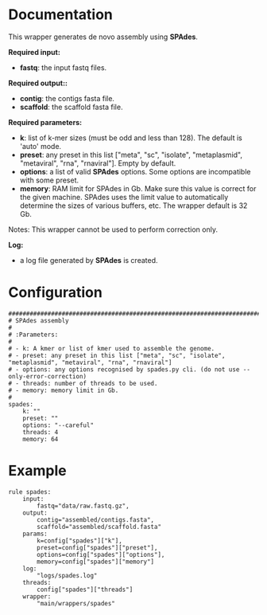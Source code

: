 # Documentation

This wrapper generates de novo assembly using **SPAdes**.

**Required input:**

- **fastq**: the input fastq files.

**Required output::**

- **contig**: the contigs fasta file.
- **scaffold**: the scaffold fasta file.
 
**Required parameters:**

- **k**: list of k-mer sizes (must be odd and less than 128). The default is 'auto' mode.
- **preset**: any preset in this list ["meta", "sc", "isolate", "metaplasmid", "metaviral", "rna", "rnaviral"]. Empty by default.
- **options**: a list of valid **SPAdes** options. Some options are incompatible with some preset.
- **memory**: RAM limit for SPAdes in Gb. Make sure this value is correct for the given machine. SPAdes uses the limit value to automatically determine the sizes of various buffers, etc. The wrapper default is 32 Gb.

Notes: This wrapper cannot be used to perform correction only.

**Log:**

- a log file generated by **SPAdes** is created.


# Configuration


    ##############################################################################
    # SPAdes assembly
    #
    # :Parameters:
    #
    # - k: A kmer or list of kmer used to assemble the genome.
    # - preset: any preset in this list ["meta", "sc", "isolate", "metaplasmid", "metaviral", "rna", "rnaviral"]
    # - options: any options recognised by spades.py cli. (do not use --only-error-correction)
    # - threads: number of threads to be used.
    # - memory: memory limit in Gb. 
    #
    spades:
        k: ""
        preset: ""
        options: "--careful"
        threads: 4
        memory: 64


# Example

    rule spades:
        input:
            fastq="data/raw.fastq.gz",
        output:
            contig="assembled/contigs.fasta",
            scaffold="assembled/scaffold.fasta"
        params:
            k=config["spades"]["k"],
            preset=config["spades"]["preset"],
            options=config["spades"]["options"],
            memory=config["spades"]["memory"]
        log:
            "logs/spades.log"
        threads:
            config["spades"]["threads"]
        wrapper:
            "main/wrappers/spades"
